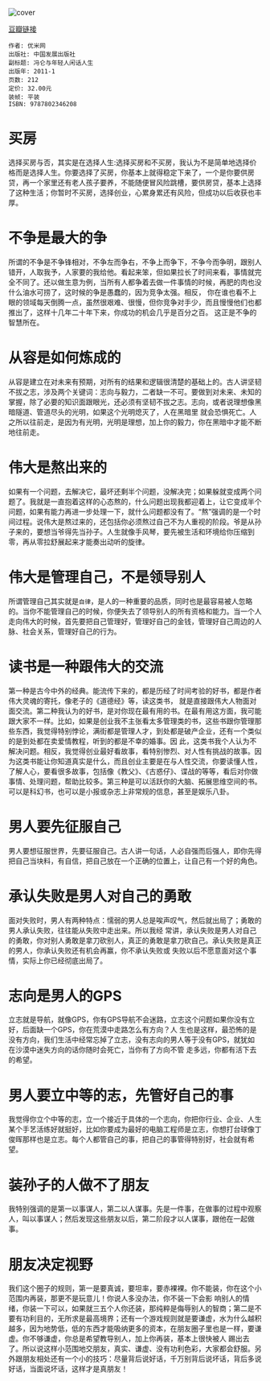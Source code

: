 ![cover](https://img1.doubanio.com/lpic/s6782217.jpg)

[豆瓣链接](https://book.douban.com/subject/5410582/)

    作者: 优米网 
    出版社: 中国发展出版社
    副标题: 冯仑与年轻人闲话人生
    出版年: 2011-1
    页数: 212
    定价: 32.00元
    装帧: 平装
    ISBN: 9787802346208

# 买房
选择买房与否，其实是在选择人生:选择买房和不买房，我认为不是简单地选择价格而是选择人生。你要选择了买房，你基本上就得稳定下来了，一个是你要供房贷，再一个家里还有老人孩子要养，不能随便冒风险跳槽，要供房贷，基本上选择了这种生活；你暂时不买房，选择创业，心累身累还有风险，但成功以后收获也丰 厚。

# 不争是最大的争
所谓的不争是不争锋相对，不争左而争右，不争上而争下，不争今而争明，跟别人错开，人取我予，人家要的我给他。看起来笨，但如果拉长了时间来看，事情就完全不同了。还以做生意为例，当所有人都争着去做一件事情的时候，再肥的肉也没什么油水可捞了，这时候的争是愚蠢的，因为竞争太强。相反， 你在谁也看不上眼的领域每天倒腾一点，虽然很艰难、很慢，但你竞争对手少，而且慢慢他们也都推出了，这样十几年二十年下来，你成功的机会几乎是百分之百。 这正是不争的智慧所在。

# 从容是如何炼成的
从容是建立在对未来有预期，对所有的结果和逻辑很清楚的基础上的。古人讲坚韧不拔之志，涉及两个关键词：志向与毅力，二者缺一不可。要做到对未来、未知的掌握，除了必要的知识面跟眼光，还必须有坚韧不拔之志。志向，或者说理想像黑暗隧道、管道尽头的光明，如果这个光明熄灭了，人在黑暗里 就会恐惧死亡。人之所以往前走，是因为有光明，光明是理想，加上你的毅力，你在黑暗中才能不断地往前走。

# 伟大是熬出来的
如果有一个问题，去解决它，最坏还剩半个问题，没解决完；如果躲就变成两个问题了。我就是一直抱着这样的心态熬的，什么问题出现我都迎着上，让它变成半个问题，如果有能力再进一步处理一下，就什么问题都没有了。“熬”强调的是一个时间过程。说伟大是熬过来的，还包括你必须熬过自己不为人重视的阶段。爷是从孙子来的，要想当爷得先当孙子。人生就像手风琴，要先被生活和环境给你压缩到零，再从零拉舒展起来才能奏出动听的旋律。

# 伟大是管理自己，不是领导别人
所谓管理自己其实就是`自律`，是人的一种重要的品质，同时也是最容易被人忽略的。当你不能管理自己的时候，你便失去了领导别人的所有资格和能力。当一个人走向伟大的时候，首先要把自己管理好，管理好自己的金钱，管理好自己周边的人脉、社会关系，管理好自己的行为。

# 读书是一种跟伟大的交流
第一种是古今中外的经典。能流传下来的，都是历经了时间考验的好书，都是作者伟大灵魂的寄托，像老子的《道德经》等，读这类书， 就是直接跟伟大人物面对面交流。第二种我认为的好书，是对你现在最有用的书。在最有用这方面，我可能跟大家不一样。比如，如果是创业我不主张看太多管理类的书，这些书跟你管理那些东西，我觉得特别悖论，满街都是管理人才，到处都是破产企业，还有一个类似的是到处都在卖爱情教程，听到的都是不幸的婚事。因 此，这类书我个人认为不解决问题。相反，我觉得创业最好看故事，看特别惨烈、对人性有挑战的故事。因为这类书能让你知道真实是什么，而且创业主要是在与人性交流，你要读懂人性，了解人心，要看很多故事，包括像《教父》、《古惑仔》、谍战的等等，看后对你做事情、处理问题，帮助比较多。第三种是可以活跃你的大脑、拓展思维空间的书。可以是科幻书，也可以是小报或杂志上非常规的信息，甚至是娱乐八卦。

# 男人要先征服自己
男人要想征服世界，先要征服自己。古人讲一句话，人必自强而后强人，即你先得把自己当块料，有自信，把自己放在一个正确的位置上，让自己有一个好的角色。

# 承认失败是男人对自己的勇敢
面对失败时，男人有两种特点：懦弱的男人总是唉声叹气，然后就出局了；勇敢的男人承认失败，往往能从失败中走出来。所以我经 常讲，承认失败是男人对自己的勇敢，你对别人勇敢是拿刀砍别人，真正的勇敢是拿刀砍自己。承认失败是真正的男人，你承认失败还有机会再赢，你不承认失败或 失败以后不愿意面对这个事情，实际上你已经彻底出局了。

# 志向是男人的GPS
立志就是导航，就像GPS，你有GPS导航不会迷路，立志这个问题如果你没有立好，后面缺一个GPS，你在荒漠中走路怎么有方向？人 生也是这样，最恐怖的是没有方向，我们生活中经常忘掉了立志，没有志向的男人等于没有GPS，就犹如在沙漠中迷失方向的话你随时会死亡，当你有了方向不管 走多远，你都有活下去的希望。

# 男人要立中等的志，先管好自己的事
我觉得你立个中等的志，立一个接近于具体的一个志向，你把你行业、企业、人生某个手艺活练好就挺好，比如你要成为最好的电脑工程师是立志，你想打台球像丁俊晖那样也是立志。每个人都管自己的事，把自己的事管得特别好，社会就有希望。

# 装孙子的人做不了朋友
我特别强调的是第一以事谋人，第二以人谋事。先是一件事，在做事的过程中观察人，叫以事谋人；然后发现这些朋友以后，第二阶段才以人谋事，跟他在一起做事。

# 朋友决定视野
我们这个圈子的规则，第一是要真诚，要坦率，要赤裸裸。你不能装，你在这个小范围内再装，那更不是玩意儿！你说人多没办法，你不装一下会影 响别人的情绪，你装一下可以，如果就三五个人你还装，那纯粹是侮辱别人的智商；第二是不要有功利目的，无所求是最高境界；还有一个游戏规则就是要谦虚，水为什么越积越多，因为地势低，低的东西才能吸纳更多的资本，在朋友圈子里也是一样，要谦虚。你不够谦虚，你总是希望教导别人，加上你再装，基本上很快被人 踢出去了。所以说这样小范围地交朋友，真实、谦虚、没有功利色彩，大家都会舒服。另外跟朋友相处还有一个小的技巧：尽量背后说好话，千万别背后说坏话，背后多说好话，当面说坏话，这样才是真朋友！
